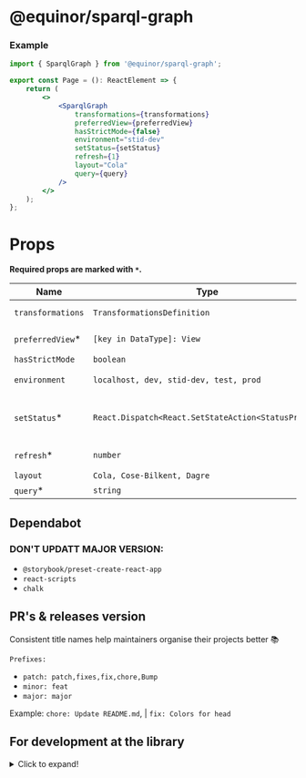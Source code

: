 # @equinor/sparql-graph

### Example

```jsx
import { SparqlGraph } from '@equinor/sparql-graph';

export const Page = (): ReactElement => {
	return (
		<>
			<SparqlGraph
				transformations={transformations}
				preferredView={preferredView}
				hasStrictMode={false}
				environment="stid-dev"
				setStatus={setStatus}
				refresh={1}
				layout="Cola"
				query={query}
			/>
		</>
	);
};
```

# Props

**Required props are marked with `*`.**

| Name              | Type                                                | Default    | Description                                |
| ----------------- | --------------------------------------------------- | ---------- | ------------------------------------------ |
| `transformations` | `TransformationsDefinition`                         |            | Graph transformations                      |
| `preferredView`\* | `[key in DataType]: View`                           |            | Visual graph preference                    |
| `hasStrictMode`   | `boolean`                                           | `false`    | Strick mode                                |
| `environment`     | `localhost, dev, stid-dev, test, prod`              | `stid-dev` | Graph environment                          |
| `setStatus`\*     | `React.Dispatch<React.SetStateAction<StatusProps>>` |            | Renders a button with pre-declaration size |
| `refresh`\*       | `number`                                            |            | Graphe refresh state                       |
| `layout`          | `Cola, Cose-Bilkent, Dagre`                         | `Cola`     | Layout name                                |
| `query`\*         | `string`                                            |            | Data                                       |

## Dependabot

### DON'T UPDATT MAJOR VERSION:

-   `@storybook/preset-create-react-app`
-   `react-scripts`
-   `chalk`

## PR's & releases version

Consistent title names help maintainers organise their projects better 📚

`Prefixes:`

-   `patch: patch,fixes,fix,chore,Bump`
-   `minor: feat`
-   `major: major`

Example: `chore: Update README.md`, | `fix: Colors for head`

## For development at the library

<details>
  <summary>Click to expand!</summary>
  
  ### Install Node.js

Install the latest [LTS] (https://nodejs.org) version of Node.js, and at the same time make sure you are on version 6 of the `npm`-CLI.

```sh
$ node -v && npm -v
v16.14.0
8.31.0
```

### Install Npm

```sh
$ npm install --global npm
```

### Install project dependencies

```sh
$ npm i
```

## Local development

```sh
$ npm run storybook
$ npm run dev # Runs up a local dev version of Storybook - Both good tools to use to quickly see changes along the way.
```

## Code quality

The project is set up with TypeScript, Eslint, Prettier, and the following is run when validating each pull request:

```sh
$ npm run checkcode
```

## Testing

We will write unit tests on critical functionality. Tests should be grouped under `src/tests/` and named after test file they are testing suffixed by test.tsx

```sh
$ npm run test
```

## Construction

```sh
$ npm run build:storybook # Builds Storybook for static files, and deploys for Vercel for pull requests and merging for main
$ npm run build:lib # Packs the library (not Storybook) - This step is run before `npm publish` is run
```

</details>
